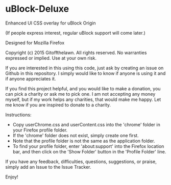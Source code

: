 # uBlock-Deluxe
Enhanced UI CSS overlay for uBlock Origin

(If people express interest, regular uBlock support will come later.)

Designed for Mozilla Firefox

Copyright (c) 2015 Gitoffthelawn.  All rights reserved.
No warranties expressed or implied.  Use at your own risk.

If you are interested in this using this code, just ask by creating an issue on Github in this repository.
I simply would like to know if anyone is using it and if anyone appreciates it.

If you find this project helpful, and you would like to make a donation, you can pick a charity or ask me to pick one.
I am not accepting any money myself, but if my work helps any charities, that would make me happy.
Let me know if you are inspired to donate to a charity.

Instructions:
 - Copy userChrome.css and userContent.css into the 'chrome' folder in your Firefox profile folder.
 - If the 'chrome' folder does not exist, simply create one first.
 - Note that the profile folder is not the same as the application folder.
 - To find your profile folder, enter 'about:support' into the Firefox location bar, and then click on the 'Show Folder' button in the 'Profile Folder' line.

If you have any feedback, difficulties, questions, suggestions, or praise, simply add an Issue to the Issue Tracker.

Enjoy!
